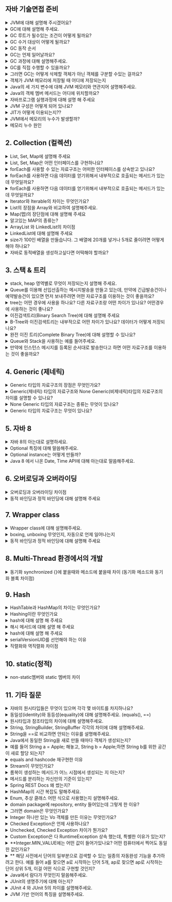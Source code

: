 ## 자바 기술면접 준비

<details>
    <summary>JVM에 대해 설명해 주시겠어요?</summary>
    </br>
    <p>Java Virtual Machine(자바 가상 머신) 약자의 줄임말</p>
    <p>자바 애플리케이션을 클래스로더를 통해 읽어 들여 자바 API와 함께 메모리, gc등을 실행합니다.</p>
</details>

<details>
    <summary>GC에 대해 설명해 주세요.</summary>
    </br>
    <p>가비지 컬렉션의 약자이며, JVM의 Heap영역에서 사용하지 않는 객체를 삭제하는 프로세스를 말합니다.</p>
</details>

<details>
   <summary>GC 루트가 될수있는 조건이 어떻게 될까요?</summary>
   </br>
   <p>1. Stack에 있는 지역변수나 파라미터들</p>
   <p>2. Method영역의 static 데이터들</p>
   <p>3. 자바 네이티브메서드 인터페이스(JNI)에 의해 생성된 객체들</p>
</details>

<details>
   <summary>GC 수거 대상이 어떻게 될까요?</summary>
   </br>
   <p>참조되지 않은객체 (UnReachable)이 수거 대상입니다.</p>
</details>

<details>
   <summary>GC 동작 순서</summary>
   </br>
   <p>한 사이클과정은 Mark and Sweep으로 돌아가며, 어쩔때는 compact상황까지 돌아갑니다.</p>
</details>

<details>
   <summary>GC는 언제 일어날까요?</summary>
   </br>
   <p>Heap 영역 : Young Generaion, Old Generation 으로 나뉩니다.</p>
   <p>Young Generaion (새로운 객체들이 할당되는 영역) -> 에덴 영역과 서바이벌 2개영역으로 총 3개의 영역이 존재합니다.</p>
   <p>Survivor가 다 쌓이면 다른 Survivor로 이동하고 하나는 빈상태로 변경합니다.</p>
   <p>이과정을 반복 후 살아있으면 Old영역으로 이동합니다.</p>
   <p>Old Generation이 꽉차면 Major GC가 일어납니다.</p>
</details>

<details>
   <summary>GC 과정에 대해 설명해주세요.</summary>
   </br>
   <p>1. 가비지 컬렉터가 스택의 모든변수를 스캔하면서 각각 어떤 객체를 참조하고 있는지 찾아서 마킹한다.</p>
   <p>Reachable Object가 참조하고 있는 객체도 찾아서 마킹한다.</p>
   <p>마킹되지 않은 객체를 Heap에서 제거한다.</p>
</details>

<details>
   <summary>GC를 직접 수행할 수 있을까요?</summary>
   </br>
   <p>GC는 System.gc() 메소드를 통해 개발자가 의도적으로 실행이 가능하다. 하지만 Stop-the-world 가 발생할 수 있어 시스템의 성능을 오히려 저하시킬 수 있다.</p>
</details>

<details>
   <summary>그러면 GC는 어떻게 삭제할 객체가 아닌 객체를 구분할 수있는 걸까요?</summary>
   </br>
   <p>GC루트로 부터 각각 참조하고 있는 객체들을 하나씩 하나씩 탐색해 나갑니다.</p>
   <p>참조된 객체들을 Reachable(리처블), 참조되지 않은객체는 UnReachable(언리처블)하다고 표현합니다.</p>
</details>

<details>
    <summary>객체가 JVM 메모리에 저장될 때 어디에 저장되는지</summary>
    </br>
    <p>메모리의 공간은 크게 'Static(스태틱) 영역', 'Stack(스택) 영역', 'Heap(힙) 영역'으로 구분되고 데이터타입(자료형)에 따라서 해당 공간에 할당 된다.</p>
    <p>클래스로드가 끝난 후 JVM은 main 메소드를 찾아 지역변수, 객체변수, 참조변수를 스택에 쌓음</p>
</details>

<details>
    <summary>Java의 세 가지 변수에 대해 JVM 메모리와 연관지어 설명해주세요.</summary>
    </br>
    <p>자바 변수에는 지역 변수, 클래스 멤버 변수, 객체 멤버 변수가 존재합니다.</p>
    <p>지역 변수는 스택영역에서 일생을 보낸다. 스택 영역 안에서도 스택 프레임 안에 존재합니다. 따라서 프레임이 사라지면 함꼐 사라진다.</p>
    <p>클래스 멤버 변수는 스태틱 영역에 위치한다. JVM에 의해 클래스가 로딩될 때 함꼐 로딩되며 한 번 자리를 잡으면 JVM이 종료될 때까지 고정된 상태로 위치한다. 멤버 변수 앞에 static keyword가 붙게되면 클래스 멤버 속성이 된다.</p>
    <p>객체 멤버 변수는 힙에 위치한다. 객체 멤버 변수들은 GC에 의해 메모리 회수가 되기전까지 객체와 함꼐 존재한다. </p>
</details>

<details>
    <summary>Java의 객체 멤버 메서드는 어디에 위치할까요?</summary>
    </br>
    <p>객체 멤버 변수와 달리, 메서드는 한 번 로딩되면 인스턴스가 모두 공유하는 코드가 됩니다. static 영역에 로딩됩니다.</p>
</details>

<details>
   <summary>자바프로그램 실행과정에 대해 설명 해 주세요</summary>
   </br>
   <p>자바 컴파일러(javac)가 자바 소스코드(.java)를 자바 바이트코드(.class)로 변환하고 Class Loader를 통해 JVM으로 로딩하고 실행 엔진을 통해 해석하여 Runtime Data Areas에 배치되어 실질적인 수행</p>
</details>

<details>
   <summary>JVM 구성은 어떻게 되어 있나요?</summary>
   </br>
   <p>Class Loader(클래스 로더)</p>
   <p>Execution Engine(실행 엔진) : 자바 바이트 코드를 명령어 단위로 읽어서 실행한다.</p>
   <p>Interpreter(인터프리터) : 한줄 씩 수행하는 방식.</p>
   <p>JIT(Just In Time) : 인터프리터 방식의 단점을 보완하기 위해 도입된 JIT 컴파일러이다.</p>
   <p>자바</p>
</details>   

<details>
   <summary>JIT가 어떻게 이용되는지??</summary>
   </br>
   <p>전체바이트 코드를 네이티브 코드로 변경하여 실행 성능을 높이는 방식</p>
</details>

<details>
   <summary>JVM에서 메모리의 누수가 발생할까?</summary>
   </br>
   <p>JVM에서도 메모리 누수가 발생할 수 있다. GC는 참조하지 않는 Unreachable한 객체를 제거 대상으로 간주하기 때문에 사용은 하지 않지만 계속해서 참조를 하는 경우가 있다면 메모리 누수가 발생할 수 있다.</p>
</details>

<details>
   <summary>메모리 누수 원인</summary>
   </br>
   <p>Static 변수에 의한 객체 참조</p>
   <p>모든 현재 자바 쓰레드 stack내의 지역변수, 매개 변수에 의한 객체 참조</p>
   <p>JNI 프로그램에 의해 동적으로 만들어지고 제거되는 JNI global 객체 참조</p>
   <p>-> 이러한 경우에 사용할 수 있는 개체로 분류되어 GC에서 가져가지 안항 메모리가 누수될 수 있습니다.</p>
</details>

## 2. Collection (컬렉션)
<details>
   <summary>List, Set, Map에 설명해 주세요</summary>
   </br>
   <p>리스트(List) : 순서를 가지고 있으며, 데이터의 중복을 허용하는 보관 구조입니다.</p>
   <p>세트(Set) :  순서를 가지지 않고, 데이터의 중복을 허용하지 않는 구조입니다.</p>
   <p>맵(Map) : 키와 값을 가지며, 키를 가지고 원하는 데이터를 검색하는 구조</p>
</details>

<details>
   <summary>List, Set, Map은 어떤 인터페이스를 구현하나요?</summary>
   </br>
   <p>List, Set은 각각 Collection인터페이스를 구현한다. Map은 별도로 정의합니다.</p>
</details>

<details>
   <summary>forEach를 사용할 수 있는 자료구조는 어떠한 인터페이스를 상속받고 있나요?</summary>
   </br>
   <p>Iterable 인터페이스를 구현한다.</p>
</details>

<details>
   <summary>forEach를 사용하면 다음 데이터를 얻기위해서 내부적으로 호출되는 메서드가 있는데 무엇일까요?</summary>
   </br>
   <p>iterator() 메소드를 호출합니다.</p>
</details>

<details>
   <summary>forEach를 사용하면 다음 데이터를 얻기위해서 내부적으로 호출되는 메서드가 있는데 무엇일까요?</summary>
   </br>
   <p>iterator() 메소드를 호출합니다.</p>
</details>

<details>
   <summary>Iterator와 Iterable의 차이는 무엇인가요?</summary>
   </br>
   <p>iterator은 순회할 수 있는 컬렉션을 의미한다. iterable 인터페이스를 implement하면 객체는 foreach문을 사용할 수 있습니다.</p>
</details>

<details>
   <summary>List의 장점을 Array와 비교하여 설명해주세요.</summary>
   </br>
   <p>list 장점 : 가변적이기 때문에, 메모리를 효율적으로 사용할수 있다.</p>
   <p>list 단점 : 엑세스가 느리다.</p>
   <p>배열 장점  : 인덱스 번호를 통해 엑세스가 빠르다. </p>
   <p>배열 단점  : 정적 자료구조이기 때문에 메모리를 차지하고 있다.</p>
</details>

<details>
   <summary>Map(맵)의 장단점에 대해 설명해 주세요</summary>
   </br>
   <p>장점 : 엑세스가 빠르면서(배열), 늘어나거나 줄어들수 있다(리스트)</p>
   <p>단점 : 메모리를 많이 쓴다. o(1)</p>
</details>

<details>
   <summary>알고있는 MAP의 종류는?</summary>
   </br>
   <p>HashMap, TreeMap, LinkedHashMap 이 대표적입니다.</p>
</details>

<details>
   <summary>ArrayList 와 LinkedList의 차이점</summary>
   </br>
   <p>어레이리스트의 경우 원소가 배열인 반면에 링크드리스트의 원소는 노드이다.</p>
   <p>get method에서 linkedList의 시간복잡도는 O(n)이며 삽입과 삭제의 경우 O(1)이다.</p>
</details>

<details>
   <summary>LinkedList에 대해 설명해 주세요</summary>
   </br>
   <p>떨어져있는 리스트를 연결노드해서 쉽게 찾을수 있습니다.</p>
   <p>링크드 리스트를 양쪽 방향 연결한것이 double LinkedList 입니다.</p>
</details>

<details>
   <summary>size가 100인 배열을 만들습니다. 그 배열에 20개를 넣거나 5개로 줄이려면 어떻게 해야 하나요?</summary>
   </br>
   <p>배열은 새로운 배열을 만들어서 복사 해놓고 기존 배열은 지워야 합니다.</p>
   <p>배열 자체가 늘리거나 줄일순 없기 때문에, 갯수가 가변적이면 ArrayList를 사용하는것이 좋을 것 같습니다.</p>
</details>

<details>
   <summary>자바로 동적배열을 생성하고싶다면 어떡해야 할까요?</summary>
   </br>
   <p>자바의 배열은 동적 할당되지 않으므로 동적할당이 필요할 때 연결리스트 사용합니다.</p>
</details>

## 3. 스택 & 트리

<details>
   <summary>stack, heap 영역별로 무엇이 저장되는지 설명해 주세요.</summary>
   </br>
   <p>Heap은 프로그램을 실행 하면서 생성한 모든 객체 인스턴스를 heap에 저장</p>
   <p>stack은 스레드별로 1개만 존재하고, 스택 프레임은 메서드가 호출될 때마다 생성된다. 메서드 실행이 끝나면 스택 프레임은 pop 되어 스택에서 제거된다.</p>
   <p>(참고 영상: [10분 테코톡] 🎅무민의 JVM Stack & Heap) 영역별로 설명</p>
</details>

<details>
   <summary>Queue를 이용해 선입선출하는 메시지발송을 만들고 있는데, 만약에 긴급발송건이나 예약발송건이 있으면 먼저 보내주려면 어떤 자료구조를 이용하는 것이 좋을까요?</summary>
   </br>
   <p>PriorityQueue(우선순위큐) Comparator 방식으로 구현 합니다.</p>
</details>

<details>
   <summary>tree는 어떤 경우에 사용을 하나요? 다른 자료구조랑 어떤 차이가 있나요? 어떤경우에 사용하는 것이 좋나요?</summary>
   </br>
   <p>트리는 부모는 여러 자식을 가질 수 있지만 자식은 하나의 부모를 갖는 구조 입니다.</p>
   <p>또한 큐와 스택같은 선형구조는 자료를 저장하고 꺼내는것에 초점이 맞춰져 있다면, 비선형구조인 트리는 계층적인 구조 표현에 초점이 맞춰져 있습니다.</p>
</details>

<details>
   <summary>이진검색트리(Binary Search Tree)에 대해 설명해 주세요</summary>
   </br>
   <p>이진탐색(O(LogN) + 연결리스트(O(1))의 장점을 가진것이 이진탐색트리입니다.</p>
   <p>각 노드의 자식이 2개 이하인 트리이며 왼쪽 자식은 부모보다 작고, 오른쪽 자식은 부모보다 큽니다.</p>
</details>

<details>
   <summary>B-Tree와 이진검색트리는 내부적으로 어떤 차이가 있나요? 데이터가 어떻게 저장되나요?</summary>
   </br>
   <p>B-tree는 비 종단 노드가 가질 수 있는 자식 노드의 최대 수는 M입니다. 여기서 M은 B- 트리의 순서입니다.</p>
   <p>반면 이진트리는 최대 두 개의 하위 트리 또는 하위 노드를 가질 수 있습니다.</p>
</details>

<details>
   <summary>완전 이진 트리(Complete Binary Tree)에 대해 설명할 수 있나요?</summary>
   </br>
   <p>이진 트리의 노드를 생성할 때 트리의 왼쪽부터 차곡차곡 채워 나가는 트리를 의미한다.</p>
   <p>이때 완전 이진 트리의 한 레벨이 꽉 차기 전에는 다음 레벨에 노드를 생성할 수 없다. 즉, 마지막 레벨을 제외한 모든 레벨에는 노드가 꽉 차 있어야 한다는 뜻이다.</p>
</details>

<details>
   <summary>Queue와 Stack을 사용하는 예를 들어주세요.</summary>
   </br>
   <p>스택은 다음과 같이 방금 닦은 접시를 항상 접시 더미 맨 위에 올려놓게 되고, 접시가 필요하면 맨 위에 있는 접시를 꺼내게 되는 스택과 같은 구조를 가지고 있습니다.</p>
   <p>큐는 편의점 알바를 해보신 분들은 아시겠지만, 물품을 진열할 때 앞에서부터 채워 넣기 때문에 편의점 알바 경험이 있으신 분들은 선입선출에 대해 익숙할 것입니다.</p>
</details>

<details>
   <summary>만약에 인스턴스 메시지를 등록된 순서대로 발송한다고 하면 어떤 자료구조를 이용하는 것이 좋을까요?</summary>
   </br>
   <p>java.util.Queue 인터페이스는 java.util.Deque 하위 인터페이스에 의해 확장됩니다.</p> 
   <p>Deque는 양방향 대기열을 만듭니다.</p> 
   <p>일반 대기열에서는 뒤쪽에 삽입하고 앞쪽에 제거 만 허용하는 반면, 데크를 사용하면 앞뒤 모두에서 삽입 또는 제거가 가능합니다.</p> 
</details>

## 4. Generic (제네릭)
   <details>
      <summary>Generic 타입의 자료구조의 장점은 무엇인가요?</summary>
      </br>
      <p>프로그래머가 원하는 객체의 타입을 명시해서 의도하지 않은 객체는 저장될 수 없도록 컴파일시에 오류를 확인할 수 있게 된다.</p>
   </details>

   <details>
      <summary>Generic(제네릭) 타입의 자료구조와 None Generic(비제네릭)타입의 자료구조의 차이를 설명할 수 있나요?</summary>
      </br>
      <p>제네릭은 정의된 유형의 데이터만 보유할수 있고 안전하지만, 비제네릭은 모든데이터를 보유할 수 있지만, 안전하지 않습니다.</p>
      <p>제네릭은 타입 캐스팅이 필요 없고, 비제네릭은 검색할때마다 개별 유형 캐스팅을 수행해야 합니다.</p>      
      <p>비제네릭은 런타임시 안정성 확인, 제네릭은 컴파일타임에 형식 안정성을 확인할 수 있습니다.</p>
   </details>

   <details>
      <summary>None Generic 타입의 자료구조는 종류는 무엇이 있나요?</summary>
      </br>
      <p>기본형 자료형 타입</p>
   </details>

   <details>
      <summary>Generic 타입의 자료구조는 무엇이 있나요?</summary>
      </br>
      <p>컬렉션으로 구조이기 때문에 최상위객체인 Object형태로 저장되고 있습니다.</p>
   </details>

## 5. 자바 8
   <details>
      <summary>자바 8의 아는대로 설명하세요.</summary>
      </br>
      <p>람다식 표현식</p>
      <p>stram을 통해 쉽게 출력 컬렉션으로 매핑하거나 변경할때 유용하다. (map, filter, reduce, collect)/p>
      <p>Optional 사용가능</p>
      <p>날짜 관련 클래스들 추가</p>
      <p>함수형 인터페이스</p>
   </details>

   <details>
      <summary>Optional 특징에 대해 말씀해주세요.</summary>
      </br>
      <p>NullPointException를 유발할수 있는 null을 직접 다루지 않아도 된다. </p>
      <p>null 체크를 직접하지 않아도 된다.</p>
   </details>

   <details>
      <summary>Optional instance는 어떻게 만들까?</summary>
      </br>
      <p>optional 클래스 내부에 static method 3방법으로 생성할 수 있다. 종류는 다음과 같다.</p>
      <p>empty()를 통해 null을 담고있는 비어있는 Optional객체를 얻어온다.</p>
      <p>of(T value)를 통해 value가 null이면 NullPointerException 을 던진다.</p>
      <p>ofNullable(T value)는 empty() 메소드와 of(value) 메소드가 합쳐진 형태라고 생각하면 된다.</p>
   </details> 

   <details>
      <summary>Java 8 에서 나온 Date, Time API에 대해 아는대로 말씀해주세요.</summary>
      </br>
      <p>LocalDate와 LocalTime 클래스를 통해 타임존을 사용하지 않고 구현 가능합니다.</p>
   </details> 

## 6. 오버로딩과 오버라이딩

   <details>
      <summary>오버로딩과 오버라이딩 차이점</summary>
      </br>
      <p>오버로딩은 메서드 이름들이 같아도 매개변수가 다르게 만들 수있습니다.</p>
      <p>오버라이딩은 상속받은 클래스나 인터페이스의 메소드를 재정의 할수있습니다.</p>
   </details>  

   <details>
      <summary>동적 바인딩과 정적 바인딩에 대해 설명해 주세요</summary>
      </br>
      <p>동적바인딩이란 다형성을 사용하여 메소드를 호출할 때 발생하는 현상이다. 런타임에 성격이 결정되며 실제 참조하는 객체는 서브 클래스이니 서브 클래스의 메소드를 호출하게 된다.</p>
      <p>정적바인딩이란 컴파일 시간에 성격이 결정되는 것을 말한다.</p>
   </details>  

## 7. Wrapper class
   <details>
      <summary>Wrapper class에 대해 설명해주세요.</summary>
      </br>
      <p>기본 자료형에 대한 클래스 표현을 래퍼 클래스라고 합니다. Integer, Float, Boolen등이 래퍼클래스의 예이다.</p>
      <p>객체지향적인 프로그램을 위한 프로그래밍이기 때문에 기본자료형이었으면, == 으로 바로 비교해줄 수있지만, 래퍼클래스 경우에는 .intValue() 메소드를 통해 해당 래퍼 클래스의 값을 가져와 비교해줘야 한다.</p>
   </details>

   <details>
      <summary>boxing, unboxing 무엇인지, 자동으로 언제 일어나는지</summary>
      </br>
      <p>wrapper class에서 기본형 객체를 wrapper로 바꿔주는 것을 박싱이라고하고, 반대로 primitive로 바꾸는것을 언박싱이라고 한다.</p>
   </details> 

   <details>
      <summary>동적 바인딩과 정적 바인딩에 대해 설명해 주세요</summary>
      </br>
      <p>동적바인딩이란 다형성을 사용하여 메소드를 호출할 때 발생하는 현상이다. 런타임에 성격이 결정되며 실제 참조하는 객체는 서브 클래스이니 서브 클래스의 메소드를 호출하게 된다.</p>
      <p>정적바인딩이란 컴파일 시간에 성격이 결정되는 것을 말한다.</p>
   </details> 

## 8. Multi-Thread 환경에서의 개발
   <details>
      <summary>동기화 synchronized {}에 붙을때와 메소드에 붙을때 차이 (동기화 메소드와 동기화 블록 차이점)</summary>
      </br>
      <p>메서드하나 모두가 실행되고 다음 메서드 대기하고 있다가 실행됩니다. (1,2,3 메서드가 있으면 1번이 끝날때까지 기다리고, 3번은 맨 마지막으로 기다리게됩니다)</p>
      <p>필요한 부분만 동기화를 시키고 싶다면??? synchronized (this){}를 사용하면 됩니다.</p>
   </details>

## 9. Hash
   <details>
      <summary>HashTable과 HashMap의 차이는 무엇인가요?</summary>
      </br>
      <p>Hashtable은 JDK1.0 번전에서에서 처음 등장합니다. 하지만, JDK1.2 버전이 되면서부터 속도 문제 때문에 HashMap이라는 것으로 대체되었습니다.</p>
      <p>Hashtable은 키나 null값 저장이 불가하고, HashMap은 가능합니다. 단, 쓰레드 안전여부는 떨어집니다.</p>
   </details>

   <details>
      <summary>Hashing이란 무엇인가요</summary>
      </br>
      <p>해시함수를 이용해서 데이터를 해시 테이블에 저장하고 검색하는 기법을 말합니다.</p>
   </details>

   <details>
      <summary>hash에 대해 설명 해 주세요</summary>
      </br>
      <p>내부적으로 배열을 사용하여 데이터를 저장하여 검색 속도가 빠릅니다</p>
      <p>데이터의 삽입/삭제 시 해시 알고리즘을 이용하여 데이터와 연관된 고유한 숫자를 만들어 인덱스로 사용합니다.</p>
   </details>

   <details>
      <summary>해시 메서드에 대해 설명 해 주세요</summary>
      </br>
      <p>내부적으로 배열을 사용하여 데이터를 저장하여 검색 속도가 빠릅니다</p>
      <p>데이터의 삽입/삭제 시 해시 알고리즘을 이용하여 데이터와 연관된 고유한 숫자를 만들어 인덱스로 사용합니다.</p>
   </details>

   <details>
      <summary>hash에 대해 설명 해 주세요</summary>
      </br>
      <p>해시는 해시테이블을 사용하여 데이터를 저장한다.</p>
      <p>이때 인덱스를 구하기 위해 해시 메서드를 사용하여 고유의 숫자 값인 해시코드를 얻는다.</p>
   </details>

   <details>
      <summary>serialVersionUID를 선언해야 하는 이유</summary>
      </br>
      <p>JVM은 직렬화와 역직렬화를 하는 시점의 클래스에 대한 버전 번호를 부여합니다.</p>
      <p>SerialVersionUID값을 저장할 때 클래스 버전이 맞는지 확인하기 위한 용도입니다.</p>
   </details>

   <details>
      <summary>직렬화와 역직렬화 차이점</summary>
      </br>
      <p>직렬화 : 객체의 내용을 Byte 단위로 변환하여 파일 또는 네트워크를 통해 Stream(송/수신)이 가능하게 하는 것</p>
      <p>역직렬화 : Byte로 변환된 Data를 원래대로 Object나 Data로 변환하는 기술</p>
   </details>

## 10. static(정적)
   <details>
      <summary>non-static멤버와 static 멤버의 차이</summary>
      </br>
      <p>non-static멤버는 인스턴스 멤버이며 공유되지 않는다.</p>
      <p>static멤버는 클래스 멤버이며 동일한 클래스의 모든 객체들에 의해 공유된다.</p>
   </details>

## 11. 기타 질문
   <details>
      <summary>자바의 원시타입들은 무엇이 있으며 각각 몇 바이트를 차지하나요?</summary>
      </br>
      <p>실제 면접에서 들었던 질문입니다. 들었을 때 굉장히 당황했던 기억이 나네요.</p>
      <p>boolean(1), char(unsigned 2), byte(1), short(2), int(4), long(8), float(4), double(8)</p>
   </details>

   <details>
      <summary>동일성(identity)와 동등성(equality)에 대해 설명해주세요. (equals(), ==)</summary>
      </br>
      <p>동일성은 객체의 주소를 비교하는 것이고, 동등성은 객체의 같음을 비교하는 것입니다.</p>
      <p>기본적으로 자바에서는 Object 클래스에 정의된 equals() 메소드가 동일성 비교를 합니다. 따라서, 개발자는 원한다면 equals() 메소드를 오버라이딩해서 동등성의 판단 기준을 정의해주면 됩니다.</p>
   </details>

   <details>
      <summary>원시타입과 참조타입의 차이에 대해 설명해주세요.</summary>
      </br>
      <p>원시타입은 Java에서 단 8개 밖에 존재하지 않는 타입입니다. 나머지는 모두 참조타입이라고 볼 수 있고, Object 클래스이거나 이를 상속하는 클래스들로 이루어져 있습니다.</p>
      <p>원시타입은 항상 값이 존재해야 합니다. 반면, Object 타입은 null 포인터를 가질 수 있습니다. 그리고 멤버변수가 초기화될 때, 원시타입은 기본값을 가지지만, 참조타입은 null 포인터를 가지는 차이도 있습니다.</p>
   </details>

   <details>
      <summary>String, StringBuilder, StringBuffer 각각의 차이에 대해 설명해주세요.</summary>
      </br>
      <p>String은 불변입니다. StringBuilder와 StringBuffer는 이런 String의 특징때문에 사용하는 가변타입이라고 볼 수 있습니다.</p>
      <p>StringBuilder와 StringBuffer는 Thread-safe 여부의 차이가 있습니다. StringBuilder는 Thread-safe하지 않습니다. 따라서 Multi-Thread 환경에서 사용할 때는 StringBuffer를 사용합니다.</p>
   </details>

   <details>
      <summary>String을 ==로 비교하면 안되는 이유를 설명해주세요.</summary>
      </br>
      <p>참조하는 값이 다르기때문에 equals로 비교해야 합니다.</p>
   </details> 

   <details>
      <summary>Java에서 동일한 String을 새로 만들 때마다 객체가 생성되는지? </summary>
      </br>
      <p>새로운 객체를 계속 만들면 메모리 관리 측면에서 비효율적이다.</p>
   </details>

   <details>
      <summary>예를 들어 String a = Apple; 해놓고, String b = Apple;하면 String b를 위한 공간이 새로 할당 되는지? </summary>
      </br>
      <p>할당이 되지 않습니다. 리터럴로 사용하여 생성한 객체는 동일한 객체를 바라봅니다.</p>
      <p>하지만 new 연산자를 사용해서 생성했다면 서로 다른 객체를 만들고 바라봅니다.</p>
   </details> 

   <details>
      <summary>equals and hashcode 재구현한 이유</summary>
      </br>
      <p>동일한 객체는 동일한 메모리 주소를 갖는다는 것을 의미하므로, 동일한 객체는 동일한 해시코드를 가져야 한다.</p>
      <p>그렇기 때문에 만약 우리가 equals() 메소드를 오버라이드 한다면, hashCode() 메소드도 오버라이드 되어야 한다.</p>
   </details>

   <details>
      <summary>Stream이 무엇인가요?</summary>
      </br>
      <p>컬렉션 이터를 처리하는 임시 구현 코드 대신 질의로 표현할 수 있다</p>
      <p>fiter, sorted, map, collect 같은 여러 빌딩 블록 연산을 연결해서 복잡한 데이터 처리 파이프라인을 만들수 있다.</p>
   </details>

   <details>
      <summary>롬복이 생성하는 메서드가 어느 시점에서 생성되는 지 아는지?</summary>
      </br>
      <p>자바 컴파일 시점에서 특정 어노테이션으로 해당 코드를 추가할 수 있는 라이브러리입니디. </p>
   </details>

   <details>
      <summary>메서드를 분리하는 자신만의 기준이 있는지?</summary>
      </br>
      <p>많은 책임을 가진 객체로부터 책임을 분리합니다. OCP를 사용해 필요한 역할만 나눕니다.</p>
   </details>

   <details>
      <summary>Spring REST Docs 왜 썼는지?</summary>
      </br>
      <p>깔끔 명료한 문서를 만들수 있고, 문서제공용으로 좋습니다.</p>
      <p>반면 스웨거는 API동작을 테스트하는 용도에 더 특화되어 있습니다.</p>
   </details>

   <details>
      <summary>HashMap의 시간 복잡도 말해주세요.</summary>
      </br>
      <p>시간복잡도가 O(1)인 이유는 key값을 (hashing & n - 1)으로 직접 index를 가져오기 때문입니다.</p>
   </details>

   <details>
      <summary>Enum, 추상 클래스 어떤 식으로 사용했는지 설명해주세요.</summary>
      </br>
      <p>Enum은 주로 기존에 code테이블을 관리하기 위한 테이블에서 enum 클래스 변경을 통해 객체간 책임을 확실히 분리 하였습니다.</p>
      <p>추상 클래스는 공통적인 기능을 미리 구현해두고 싶을 떄 사용한다.</p>
   </details>

   <details>
      <summary>domain package에 repository, entity 들어있는데 그렇게 한 이유?</summary>
      </br>
      <p>관련된 코드들이 응집해 있고, 디렉토리 구조를 통해 도메인을 이해할 수 있습니다.</p>
   </details>

   <details>
      <summary>그러면 domain은 무엇인가요?</summary>
      </br>
      <p>네트워크상에서 컴퓨터를 식별하는 호스트명을 가리키며 '웹 주소'라고 불립니다.</p>
   </details>

   <details>
      <summary>Integer 하나만 있는 Vo 객체를 만든 이유는 무엇인가요?</summary>
      </br>
      <p>불변 클래스이기 때문에 readOnly 특징을 가진다. 예를 들자면 String,Integer,Color 클래스등이 있다.</p>
      <p>중간에 값을 바꿀수 없기떄문에 새로 만들어야 합니다.</p>
   </details>

   <details>
      <summary>Checked Exception은 언제 사용하나요?</summary>
      </br>
      <p>발생가능성이 충분히 예측가능하고, 런타임에 복구가 가능한 경우</p>
   </details> 

   <details>
      <summary>Unchecked, Checked Exception 차이가 뭔가요?</summary>
      </br>
      <p>Checked Exception은 반드시 예외를 처리해야되지만, Unchecked는 명시적인 처리를 강제하지 않음</p>
      <p>Checked Exception은 확인시점이 컴파일 단계라면, Unchecked는 실행단계</p>
      <p>Checked Exception은 롤백을 하지 않고, Unchecked는 롤백을 합니다.</p>
   </details> 

   <details>
      <summary>Custom Exception은 다 RuntimeException 상속 했는데, 특별한 이유가 있는지?</summary>
      </br>
      <p>RuntimeException은 Checked Exception과 Unchecked Exception을 구분하기 위한 Exception입니다.</p>
   </details> 

   <details>
      <summary>**Integer.MIN_VALUE에는 어떤 값이 들어가있나요? 어떤 컴퓨터에서 찍어도 동일한 값인가요?</summary>
      </br>
      <p>약 21억정도 되며, ??? </p>
   </details> 

   <details>
      <summary>** 해당 사전에서 단어의 일부분으로 검색할 수 있는 일종의 자동완성 기능을 추가하려고 한다. 예를 들어 a를 찾으면 a로 시작하는 단어 5개, ap로 찾으면 ap로 시작하는 단어 상위 5개, 이걸 어떤 식으로 구현할 것인지?</summary>
      </br>
      <p></p>
   </details>

   <details>
      <summary>Java에서 람다가 무엇인지 말씀해주세요.</summary>
      </br>
      <p>익명함수라고 불리며, 람다를 사용하면 코드가 간결해지고, 지연연산을 수행함으로써 불필요한 연산을 최소화 할 수 있습니다.</p>
      <p>단점이라면 stream사용시 단순 for문 또는 while문 사용 시 성능이 떨어집니다.</p>
   </details>

   <details>
      <summary>JUnit의 생명주기에 대해 아는지?</summary>
      </br>
      <p>만약 모든 테스트 메서드를 동일한 환경에서 동작시키고 싶다면, 단순히 @TestInstance 어노테이션을 사용하면 된다.</p>
      <p>만약 해당 클래스가 인스턴스 속성을 가진다면 @BeforeEach 나 @AfterEach 에서드를 사용하여 이를 초기화 해야 할 필요가 발생할 수 있다.</p>
   </details>

   <details>
      <summary>JUnit 4 와 JUnit 5의 차이를 설명해주세요.</summary>
      </br>
      <p>선언 어노테이션이 변경되었습니다. 예를들어 @Before -> @BeforeEach 변경으로 명확하게 네이밍이 변경됨.</p>
      <p>4에서는 접근제어자 public로 사용했다면 5는 접근제어자 Default로 사용</p>
   </details>

   <details>
      <summary>JVM 기반 언어의 특징을 설명해주세요.</summary>
      </br>
      <p>런타임으로 사용할 경우 몇 가지 이점과 혜택을 누릴 수 있다.</p>
      <p>다양한 언어로 구현한 애플리케이션들은 서로 라이브러리를 공유할 수 있고, 동일한 데이터 구조에서 작동한다.</p>
      <p>다양한 언어라면 코틀린, 스칼라, 파이썬등 자바를 보완할 수 있는 언어입니다.</p>
   </details>